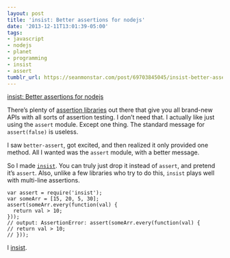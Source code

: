 ```yaml
---
layout: post
title: 'insist: Better assertions for nodejs'
date: '2013-12-11T13:01:39-05:00'
tags:
- javascript
- nodejs
- planet
- programming
- insist
- assert
tumblr_url: https://seanmonstar.com/post/69703845045/insist-better-assertions-for-nodejs
---
```

[insist: Better assertions for nodejs](https://npmjs.org/package/insist)  

There’s plenty of [assertion libraries](https://npmjs.org/browse/keyword/assert) out there that give you all brand-new APIs with all sorts of assertion testing. I don’t need that. I actually like just using the `assert` module. Except one thing. The standard message for `assert(false)` is useless.

I saw `better-assert`, got excited, and then realized it only provided one method. All I wanted was the `assert` module, with a better message.

So I made [`insist`](https://npmjs.org/package/insist). You can truly just drop it instead of `assert`, and pretend it’s `assert`. Also, unlike a few libraries who try to do this, `insist` plays well with multi-line assertions.

    var assert = require('insist');
    var someArr = [15, 20, 5, 30];
    assert(someArr.every(function(val) {
      return val > 10;
    }));
    // output: AssertionError: assert(someArr.every(function(val) {
    // return val > 10;
    // }));

I [insist](https://npmjs.org/package/insist).

